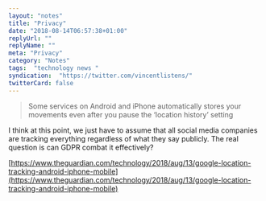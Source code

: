 ```yaml
---
layout: "notes"
title: "Privacy"
date: "2018-08-14T06:57:38+01:00"
replyUrl: ""
replyName: ""
meta: "Privacy"
category: "Notes"
tags:  "technology news "
syndication:  "https://twitter.com/vincentlistens/"
twitterCard: false
---
```


> Some services on Android and iPhone automatically stores your movements even after you pause the ‘location history’ setting

I think at this point, we just have to assume that all social media companies are tracking everything regardless of what they say publicly. The real question is can GDPR combat it effectively?

[https://www.theguardian.com/technology/2018/aug/13/google-location-tracking-android-iphone-mobile](https://www.theguardian.com/technology/2018/aug/13/google-location-tracking-android-iphone-mobile)

